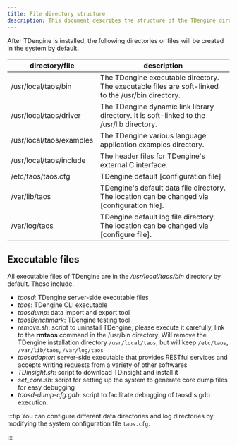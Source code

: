 ```yaml
---
title: File directory structure
description: This document describes the structure of the TDengine directory after installation.
---
```


After TDengine is installed, the following directories or files will be created in the system by default.

| directory/file | description |
| ------------------------- | -------------------------------------------------------------------- |
| /usr/local/taos/bin | The TDengine executable directory. The executable files are soft-linked to the /usr/bin directory. |
| /usr/local/taos/driver | The TDengine dynamic link library directory. It is soft-linked to the /usr/lib directory.                 |
| /usr/local/taos/examples | The TDengine various language application examples directory.                                      |
| /usr/local/taos/include | The header files for TDengine's external C interface.                             |
| /etc/taos/taos.cfg | TDengine default [configuration file] |
| /var/lib/taos | TDengine's default data file directory. The location can be changed via [configuration file].                |
| /var/log/taos | TDengine default log file directory. The location can be changed via [configure file].                |

## Executable files

All executable files of TDengine are in the _/usr/local/taos/bin_ directory by default. These include.

- _taosd_: TDengine server-side executable files
- _taos_: TDengine CLI executable
- _taosdump_: data import and export tool
- _taosBenchmark_: TDengine testing tool
- _remove.sh_: script to uninstall TDengine, please execute it carefully, link to the **rmtaos** command in the /usr/bin directory. Will remove the TDengine installation directory `/usr/local/taos`, but will keep `/etc/taos`, `/var/lib/taos`, `/var/log/taos`
- _taosadapter_: server-side executable that provides RESTful services and accepts writing requests from a variety of other softwares
- _TDinsight.sh_: script to download TDinsight and install it
- _set_core.sh_: script for setting up the system to generate core dump files for easy debugging
- _taosd-dump-cfg.gdb_: script to facilitate debugging of taosd's gdb execution.

:::tip
You can configure different data directories and log directories by modifying the system configuration file `taos.cfg`.

:::
